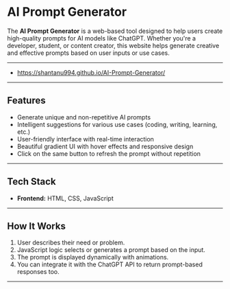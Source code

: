 # AI Prompt Generator 

The **AI Prompt Generator** is a web-based tool designed to help users create high-quality prompts for AI models like ChatGPT. Whether you're a developer, student, or content creator, this website helps generate creative and effective prompts based on user inputs or use cases.

---

* https://shantanu994.github.io/AI-Prompt-Generator/ 

---

## Features

-  Generate unique and non-repetitive AI prompts
-  Intelligent suggestions for various use cases (coding, writing, learning, etc.)
-  User-friendly interface with real-time interaction
-  Beautiful gradient UI with hover effects and responsive design
-  Click on the same button to refresh the prompt without repetition

---

## Tech Stack

- **Frontend:** HTML, CSS, JavaScript

---

##  How It Works

1. User describes their need or problem.
2. JavaScript logic selects or generates a prompt based on the input.
3. The prompt is displayed dynamically with animations.
4. You can integrate it with the ChatGPT API to return prompt-based responses too.

---


